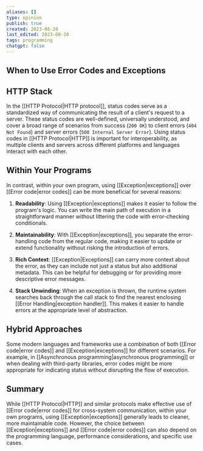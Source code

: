 ```yaml
---
aliases: []
type: opinion
publish: true
created: 2023-08-20
last_edited: 2023-08-20
tags: programming
chatgpt: false
---
```

## When to Use Error Codes and Exceptions

## HTTP Stack

In the [[HTTP Protocol|HTTP protocol]], status codes serve as a standardized way of communicating the result of a client's request to a server. These status codes are well-defined, universally understood, and cover a broad range of scenarios from success (`200 OK`) to client errors (`404 Not Found`) and server errors (`500 Internal Server Error`). Using status codes in [[HTTP Protocol|HTTP]] is important for interoperability, as multiple clients and servers across different platforms and languages interact with each other.

## Within Your Programs

In contrast, within your own program, using [[Exception|exceptions]] over [[Error code|error codes]] can be more beneficial for several reasons:

1. **Readability**: Using [[Exception|exceptions]] makes it easier to follow the program's logic. You can write the main path of execution in a straightforward manner without littering the code with error-checking conditionals.
    
2. **Maintainability**: With [[Exception|exceptions]], you separate the error-handling code from the regular code, making it easier to update or extend functionality without risking the introduction of errors.
    
3. **Rich Context**: [[Exception|Exceptions]] can carry more context about the error, as they can include not just a status but also additional metadata. This can be helpful for debugging or for providing more descriptive error messages.
    
4. **Stack Unwinding**: When an exception is thrown, the runtime system searches back through the call stack to find the nearest enclosing [[Error Handling|exception handler]]. This makes it easier to handle errors at the appropriate level of abstraction.
## Hybrid Approaches

Some modern languages and frameworks use a combination of both [[Error code|error codes]] and [[Exception|exceptions]] for different scenarios. For example, in [[Asynchronous programming|asynchronous programming]] or when dealing with third-party libraries, error codes might be more appropriate for indicating status without disrupting the flow of execution.

## Summary

While [[HTTP Protocol|HTTP]] and similar protocols make effective use of [[Error code|error codes]] for cross-system communication, within your own programs, using [[Exception|exceptions]] generally leads to cleaner, more maintainable code. However, the choice between [[Exception|exceptions]] and [[Error code|error codes]] can also depend on the programming language, performance considerations, and specific use cases.